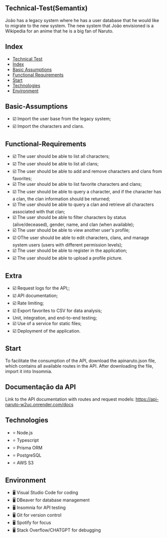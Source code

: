 ## Technical-Test(Semantix)

João has a legacy system where he has a user database that he would like to migrate to the new system. The new system that João envisioned is a Wikipedia for an anime that he is a big fan of Naruto.

## Index

- [Technical Test](<#technical-test(Semantix)>)
- [Index](#index)
- [Basic Assumptions](#Basic-Assumptions)
- [Functional Requirements](#Functional-Requirements)
- [Start](#start)
- [Technologies](#Technologies)
- [Environment](#Environment)

## Basic-Assumptions

- :ballot_box_with_check: Import the user base from the legacy system;
- :ballot_box_with_check: Import the characters and clans.

## Functional-Requirements

- :ballot_box_with_check: The user should be able to list all characters;
- :ballot_box_with_check: The user should be able to list all clans;
- :ballot_box_with_check: The user should be able to add and remove characters and clans from favorites;
- :ballot_box_with_check: The user should be able to list favorite characters and clans;
- :ballot_box_with_check: The user should be able to query a character, and if the character has a clan, the clan information should be returned;
- :ballot_box_with_check: The user should be able to query a clan and retrieve all characters associated with that clan;
- :ballot_box_with_check: The user should be able to filter characters by status (alive/deceased), gender, name, and clan (when available);
- :ballot_box_with_check: The user should be able to view another user's profile;
- :ballot_box_with_check: OThe user should be able to edit characters, clans, and manage system users (users with different permission levels);
- :ballot_box_with_check: The user should be able to register in the application;
- :ballot_box_with_check: The user should be able to upload a profile picture.

## Extra

- :ballot_box_with_check: Request logs for the API;;
- :ballot_box_with_check: API documentation;
- :ballot_box_with_check: Rate limiting;
- :ballot_box_with_check: Export favorites to CSV for data analysis;
- Unit, integration, and end-to-end testing;
- :ballot_box_with_check: Use of a service for static files;
- :ballot_box_with_check: Deployment of the application.

## Start

To facilitate the consumption of the API, download the apinaruto.json file, which contains all available routes in the API. After downloading the file, import it into Insomnia.

## Documentação da API

Link to the API documentation with routes and request models:
https://api-naruto-w2uc.onrender.com/docs

## Technologies

- :star: Node.js
- :star: Typescript
- :star: Prisma ORM
- :star: PostgreSQL
- :star: AWS S3

## Environment

- :desktop_computer: Visual Studio Code for coding
- :desktop_computer: DBeaver for database management
- :desktop_computer: Insomnia for API testing
- :desktop_computer: Git for version control
- :desktop_computer: Spotify for focus
- :desktop_computer: Stack Overflow/CHATGPT for debugging
